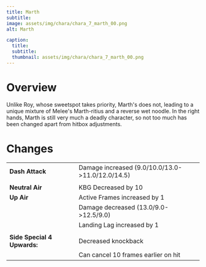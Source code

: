 ```yaml
---
title: Marth
subtitle: 
image: assets/img/chara/chara_7_marth_00.png
alt: Marth

caption:
  title:
  subtitle: 
  thumbnail: assets/img/chara/chara_7_marth_00.png
---
```


# Overview 

Unlike Roy, whose sweetspot takes priority, Marth's does not, leading to a unique mixture of Melee's Marth-ritius and a reverse wet noodle. In the right hands, Marth is still very much a deadly character, so not too much has been changed apart from hitbox adjustments.

# Changes


| |  |  |
| :----------- | :-----: | ----------- |
| **Dash Attack** | | Damage increased (9.0/10.0/13.0->11.0/12.0/14.5) |
|  |  |  |
| **Neutral Air** | | KBG Decreased by 10 |
| **Up Air** | | Active Frames increased by 1 |
|  |  | Damage decreased (13.0/9.0->12.5/9.0) |
|  |  | Landing Lag increased by 1 |
| | | |
| **Side Special 4 Upwards:** | | Decreased knockback |
| | | Can cancel 10 frames earlier on hit |